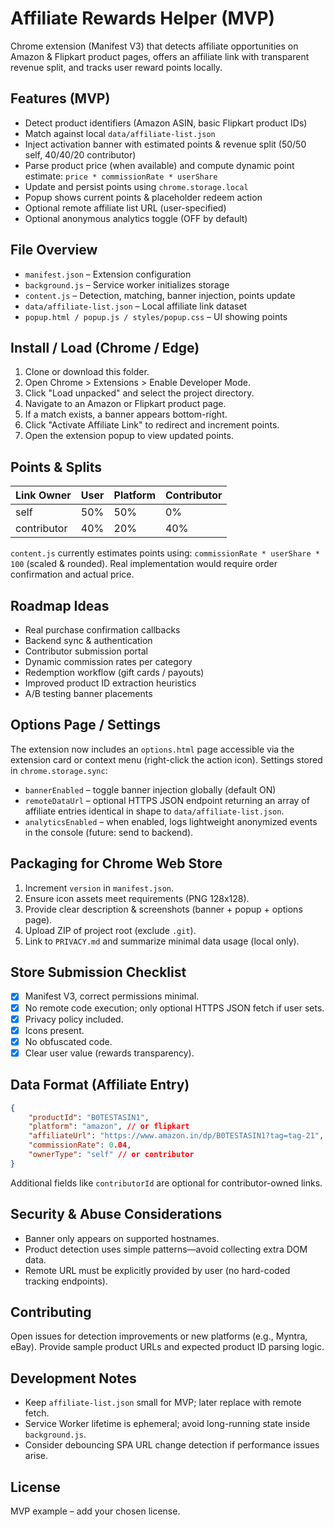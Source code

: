 # Affiliate Rewards Helper (MVP)

Chrome extension (Manifest V3) that detects affiliate opportunities on Amazon & Flipkart product pages, offers an affiliate link with transparent revenue split, and tracks user reward points locally.

## Features (MVP)
- Detect product identifiers (Amazon ASIN, basic Flipkart product IDs)
- Match against local `data/affiliate-list.json`
- Inject activation banner with estimated points & revenue split (50/50 self, 40/40/20 contributor)
- Parse product price (when available) and compute dynamic point estimate: `price * commissionRate * userShare`
- Update and persist points using `chrome.storage.local`
- Popup shows current points & placeholder redeem action
 - Optional remote affiliate list URL (user-specified)
 - Optional anonymous analytics toggle (OFF by default)

## File Overview
- `manifest.json` – Extension configuration
- `background.js` – Service worker initializes storage
- `content.js` – Detection, matching, banner injection, points update
- `data/affiliate-list.json` – Local affiliate link dataset
- `popup.html / popup.js / styles/popup.css` – UI showing points

## Install / Load (Chrome / Edge)
1. Clone or download this folder.
2. Open Chrome > Extensions > Enable Developer Mode.
3. Click "Load unpacked" and select the project directory.
4. Navigate to an Amazon or Flipkart product page.
5. If a match exists, a banner appears bottom-right.
6. Click "Activate Affiliate Link" to redirect and increment points.
7. Open the extension popup to view updated points.

## Points & Splits
| Link Owner       | User | Platform | Contributor |
|------------------|------|----------|-------------|
| self             | 50%  | 50%      | 0%          |
| contributor      | 40%  | 20%      | 40%         |

`content.js` currently estimates points using: `commissionRate * userShare * 100` (scaled & rounded). Real implementation would require order confirmation and actual price.

## Roadmap Ideas
- Real purchase confirmation callbacks
- Backend sync & authentication
- Contributor submission portal
- Dynamic commission rates per category
- Redemption workflow (gift cards / payouts)
- Improved product ID extraction heuristics
- A/B testing banner placements

## Options Page / Settings
The extension now includes an `options.html` page accessible via the extension card or context menu (right-click the action icon). Settings stored in `chrome.storage.sync`:
- `bannerEnabled` – toggle banner injection globally (default ON)
- `remoteDataUrl` – optional HTTPS JSON endpoint returning an array of affiliate entries identical in shape to `data/affiliate-list.json`.
 - `analyticsEnabled` – when enabled, logs lightweight anonymized events in the console (future: send to backend).

## Packaging for Chrome Web Store
1. Increment `version` in `manifest.json`.
2. Ensure icon assets meet requirements (PNG 128x128).
3. Provide clear description & screenshots (banner + popup + options page).
4. Upload ZIP of project root (exclude `.git`).
5. Link to `PRIVACY.md` and summarize minimal data usage (local only).

## Store Submission Checklist
- [x] Manifest V3, correct permissions minimal.
- [x] No remote code execution; only optional HTTPS JSON fetch if user sets.
- [x] Privacy policy included.
- [x] Icons present.
- [x] No obfuscated code.
- [x] Clear user value (rewards transparency).

## Data Format (Affiliate Entry)
```json
{
	"productId": "B0TESTASIN1",
	"platform": "amazon", // or flipkart
	"affiliateUrl": "https://www.amazon.in/dp/B0TESTASIN1?tag=tag-21",
	"commissionRate": 0.04,
	"ownerType": "self" // or contributor
}
```

Additional fields like `contributorId` are optional for contributor-owned links.

## Security & Abuse Considerations
- Banner only appears on supported hostnames.
- Product detection uses simple patterns—avoid collecting extra DOM data.
- Remote URL must be explicitly provided by user (no hard-coded tracking endpoints).

## Contributing
Open issues for detection improvements or new platforms (e.g., Myntra, eBay). Provide sample product URLs and expected product ID parsing logic.

## Development Notes
- Keep `affiliate-list.json` small for MVP; later replace with remote fetch.
- Service Worker lifetime is ephemeral; avoid long-running state inside `background.js`.
- Consider debouncing SPA URL change detection if performance issues arise.

## License
MVP example – add your chosen license.
